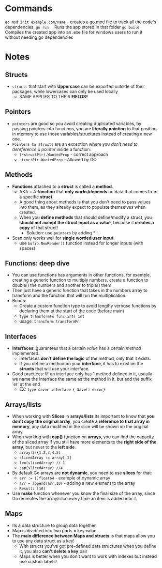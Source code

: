 

# Commands
`go mod init example.com/name` - creates a go.mod file to track all the code's dependencies.
`go run .` Runs the app stored in that folder
`go build` Compiles the created app into an .exe file for windows users to run it without needing go dependencies



# Notes

## Structs
- `structs` that start with **Uppercase** can be exported outside of their packages, while lowercases can only be used locally 
	- SAME APPLIES TO THEIR **FIELDS**!!
## Pointers
- `pointers` are good so you avoid creating duplicated variables, by passing pointers into functions, you are **literally pointing** to that position in memory to use those variables/structures instead of creating a new one.
- `Pointers to structs` are an exception where you *don't need to dereference a pointer* inside a function:
	- `(*structPtr).WantedProp`  - correct approach
	- `structPtr.WantedProp` - Allowed by GO

## Methods
- **Functions** attached to a **struct** is called a **method**.
	- AKA = A **function** that **only works/depends** on data that comes from a specific **struct**.
	- A good thing about methods is that you don't need to pass values into them, as they already expect to populate themselves when created.
	- When you **define methods** that should define/modify a struct, you **should not accept the struct input as a value**, because it **creates a copy** of that struct!
		- Solution: use `pointers` by adding * !
- Scan only works well for **single worded user input**.
	- use `bufio.NewReader()` function instead for longer inputs (with spaces)

## Functions: deep dive
- You can use functions has arguments in other functions, for exemple, creating a generic function to multiply numbers, create a function to double() the numbers and another to triple() them.
- Then just have a generic function that takes in the numbers array to transform and the function that will run the multiplication.
- Bonus:
	- Create a custom function type to avoid lengthy verbose functions by declaring them at the start of the code (before main)
	- `type transformFn func(int) int`
	- usage: `transform transformFn`
## Interfaces
- **Interfaces**: guarantees that a certain *value* has a certain *method* implemented.
	- Interfaces **don't define the logic** of the method, only that it exists.
	- If you define a method on your **interface**, it has to exist on the **structs** that will use your interface. 
- Good practices: IF an interface only has 1 method defined in it, usually we name the interface the same as the method in it, but add the suffix 'er' at the end
	- EX: `type saver interface { Save() error}`
## Arrays/lists
- When working with **Slices** in **arrays/lists** its important to know that **you don't copy the original array**, you create a **reference to that array in memory**, any data modified in the slice will be shown on the original array.
- When working with **cap()** function on **arrays**, you can find the capacity of the sliced array if you still have more elements to the **right side of the array**, but never to the **left side**.
	- `array[5]{1,2,3,4,5]`
	- `slicedArray := array[:1]`
	- `len(slicedArray) // 1`
	- `cap(slicedArray) //4`
- By default Go arrays are **not dynamic**, you need to use **slices** for that:
	- `arr := []float64` - example of dynamic array
	- `arr = append(arr,10)` - adding a new element to the array
	- `Result: [10]`
- Use **make** function whenever you know the final size of the array, since Go recreates the array/slice every time an item is added into it.

## Maps
- Its a data structure to group data together.
- Map is dividited into two parts = key:value
- The **main difference between Maps and structs** is that maps allow you to use any data struct as a key!
	- With structs you've got pre-defined data structures when you define it, you also **can't delete a key** pair 
	- Maps is better when you don't want to work with indexes but instead use custom labels!